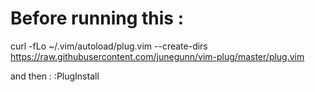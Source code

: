 # Before running this :

curl -fLo ~/.vim/autoload/plug.vim --create-dirs \
  https://raw.githubusercontent.com/junegunn/vim-plug/master/plug.vim

and then :
:PlugInstall


